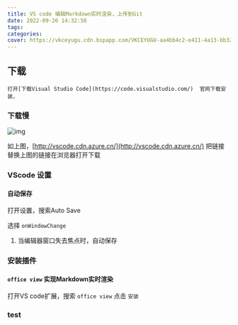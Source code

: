 ```yaml
---
title: VS code 编辑Markdown实时渲染，上传到Git
date: 2022-09-26 14:32:58
tags:
categories:
cover: https://vkceyugu.cdn.bspapp.com/VKCEYUGU-aa4bb4c2-e411-4a13-bb32-deb6e6bc91d3/3b83c236-a2dd-47f5-b7c2-4756ed74b3e5.png
---
```

## 下载

    打开[下载Visual Studio Code](https://code.visualstudio.com/)  官网下载安装，

### 下载慢


![img](http://tuchuang-10g.dongxiquan.cn/202209272333000.png)




如上图，[http://vscode.cdn.azure.cn/](http://vscode.cdn.azure.cn/)   把链接替换上图的链接在浏览器打开下载

### VScode 设置

#### 自动保存

打开设置，搜索Auto Save

选择 `onWindowChange`

1. 当编辑器窗口失去焦点时，自动保存

### 安装插件

#### `office view` 实现Markdown实时渲染

打开VS code扩展，搜索 `office view` 点击 `安装`

### test
